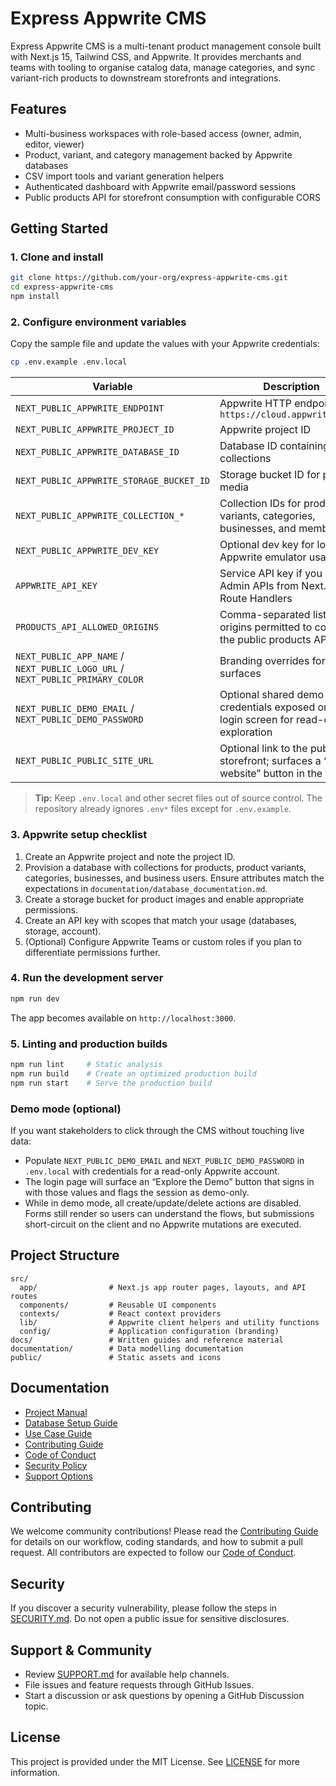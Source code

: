 # Express Appwrite CMS

Express Appwrite CMS is a multi-tenant product management console built with Next.js 15, Tailwind CSS, and Appwrite. It provides merchants and teams with tooling to organise catalog data, manage categories, and sync variant-rich products to downstream storefronts and integrations.

## Features
- Multi-business workspaces with role-based access (owner, admin, editor, viewer)
- Product, variant, and category management backed by Appwrite databases
- CSV import tools and variant generation helpers
- Authenticated dashboard with Appwrite email/password sessions
- Public products API for storefront consumption with configurable CORS

## Getting Started

### 1. Clone and install
```bash
git clone https://github.com/your-org/express-appwrite-cms.git
cd express-appwrite-cms
npm install
```

### 2. Configure environment variables
Copy the sample file and update the values with your Appwrite credentials:
```bash
cp .env.example .env.local
```

| Variable | Description |
| --- | --- |
| `NEXT_PUBLIC_APPWRITE_ENDPOINT` | Appwrite HTTP endpoint, e.g. `https://cloud.appwrite.io/v1` |
| `NEXT_PUBLIC_APPWRITE_PROJECT_ID` | Appwrite project ID |
| `NEXT_PUBLIC_APPWRITE_DATABASE_ID` | Database ID containing CMS collections |
| `NEXT_PUBLIC_APPWRITE_STORAGE_BUCKET_ID` | Storage bucket ID for product media |
| `NEXT_PUBLIC_APPWRITE_COLLECTION_*` | Collection IDs for products, variants, categories, businesses, and memberships |
| `NEXT_PUBLIC_APPWRITE_DEV_KEY` | Optional dev key for local Appwrite emulator usage |
| `APPWRITE_API_KEY` | Service API key if you call Admin APIs from Next.js Route Handlers |
| `PRODUCTS_API_ALLOWED_ORIGINS` | Comma-separated list of origins permitted to consume the public products API |
| `NEXT_PUBLIC_APP_NAME` / `NEXT_PUBLIC_LOGO_URL` / `NEXT_PUBLIC_PRIMARY_COLOR` | Branding overrides for UI surfaces |
| `NEXT_PUBLIC_DEMO_EMAIL` / `NEXT_PUBLIC_DEMO_PASSWORD` | Optional shared demo credentials exposed on the login screen for read-only exploration |
| `NEXT_PUBLIC_PUBLIC_SITE_URL` | Optional link to the public storefront; surfaces a “View website” button in the CMS |

> **Tip:** Keep `.env.local` and other secret files out of source control. The repository already ignores `.env*` files except for `.env.example`.

### 3. Appwrite setup checklist
1. Create an Appwrite project and note the project ID.
2. Provision a database with collections for products, product variants, categories, businesses, and business users. Ensure attributes match the expectations in `documentation/database_documentation.md`.
3. Create a storage bucket for product images and enable appropriate permissions.
4. Create an API key with scopes that match your usage (databases, storage, account).
5. (Optional) Configure Appwrite Teams or custom roles if you plan to differentiate permissions further.

### 4. Run the development server
```bash
npm run dev
```
The app becomes available on `http://localhost:3000`.

### 5. Linting and production builds
```bash
npm run lint     # Static analysis
npm run build    # Create an optimized production build
npm run start    # Serve the production build
```

### Demo mode (optional)
If you want stakeholders to click through the CMS without touching live data:

- Populate `NEXT_PUBLIC_DEMO_EMAIL` and `NEXT_PUBLIC_DEMO_PASSWORD` in `.env.local` with credentials for a read-only Appwrite account.
- The login page will surface an “Explore the Demo” button that signs in with those values and flags the session as demo-only.
- While in demo mode, all create/update/delete actions are disabled. Forms still render so users can understand the flows, but submissions short-circuit on the client and no Appwrite mutations are executed.

## Project Structure
```
src/
  app/                # Next.js app router pages, layouts, and API routes
  components/         # Reusable UI components
  contexts/           # React context providers
  lib/                # Appwrite client helpers and utility functions
  config/             # Application configuration (branding)
docs/                 # Written guides and reference material
documentation/        # Data modelling documentation
public/               # Static assets and icons
```

## Documentation
- [Project Manual](docs/manual.md)
- [Database Setup Guide](docs/database-setup.md)
- [Use Case Guide](docs/use-cases.md)
- [Contributing Guide](docs/CONTRIBUTING.md)
- [Code of Conduct](docs/CODE_OF_CONDUCT.md)
- [Security Policy](docs/SECURITY.md)
- [Support Options](docs/SUPPORT.md)

## Contributing
We welcome community contributions! Please read the [Contributing Guide](docs/CONTRIBUTING.md) for details on our workflow, coding standards, and how to submit a pull request. All contributors are expected to follow our [Code of Conduct](docs/CODE_OF_CONDUCT.md).

## Security
If you discover a security vulnerability, please follow the steps in [SECURITY.md](docs/SECURITY.md). Do not open a public issue for sensitive disclosures.

## Support & Community
- Review [SUPPORT.md](docs/SUPPORT.md) for available help channels.
- File issues and feature requests through GitHub Issues.
- Start a discussion or ask questions by opening a GitHub Discussion topic.

## License
This project is provided under the MIT License. See [LICENSE](LICENSE) for more information.
